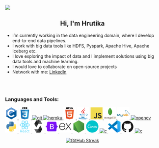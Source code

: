 ![](https://komarev.com/ghpvc/?username=HrutikaBadgeri&color=green)
<h2 align="center">Hi, I'm Hrutika </h2>
<!-- <img align="right" alt="Coding" width="400" src="https://media.giphy.com/media/3TZgJXiwbdbLG/giphy.gif"> -->

- I’m currently working in the data engineering domain, where I develop end-to-end data pipelines.
- I work with big data tools like HDFS, Pyspark, Apache Hive, Apache Iceberg etc.
- I love exploring the impact of data and I implement solutions using big data tools and machine learning.
- I would love to collaborate on open-source projects
- Network with me: [LinkedIn](https://www.linkedin.com/in/hrutika-badgeri-975180194/)

<br>
<br>
<h3 align="left">Languages and Tools:</h3>
<p align="left"> 
  <a href="https://www.cprogramming.com/" target="_blank"> <img src="https://raw.githubusercontent.com/devicons/devicon/master/icons/c/c-original.svg" alt="c" width="40" height="40"/> </a> 
  <a href="https://www.w3schools.com/css/" target="_blank"> <img src="https://raw.githubusercontent.com/devicons/devicon/master/icons/css3/css3-original-wordmark.svg" alt="css3" width="40" height="40"/> </a> 
  <a href="https://git-scm.com/" target="_blank"> <img src="https://www.vectorlogo.zone/logos/git-scm/git-scm-icon.svg" alt="git" width="40" height="40"/> </a> 
  <a href="https://heroku.com" target="_blank"> <img src="https://www.vectorlogo.zone/logos/heroku/heroku-icon.svg" alt="heroku" width="40" height="40"/> </a> 
  <a href="https://www.w3.org/html/" target="_blank"> <img src="https://raw.githubusercontent.com/devicons/devicon/master/icons/html5/html5-original-wordmark.svg" alt="html5" width="40" height="40"/> </a> 
  <a href="https://www.java.com" target="_blank"> <img src="https://raw.githubusercontent.com/devicons/devicon/master/icons/java/java-original.svg" alt="java" width="40" height="40"/> </a> 
  <a href="https://developer.mozilla.org/en-US/docs/Web/JavaScript" target="_blank"> <img src="https://raw.githubusercontent.com/devicons/devicon/master/icons/javascript/javascript-original.svg" alt="javascript" width="40" height="40"/> </a> 
  <a href="https://www.mongodb.com/" target="_blank"> <img src="https://raw.githubusercontent.com/devicons/devicon/master/icons/mongodb/mongodb-original-wordmark.svg" alt="mongodb" width="40" height="40"/> </a> 
  <a href="https://www.mysql.com/" target="_blank"> <img src="https://raw.githubusercontent.com/devicons/devicon/master/icons/mysql/mysql-original-wordmark.svg" alt="mysql" width="40" height="40"/> </a> 
  <a href="https://opencv.org/" target="_blank"> <img src="https://www.vectorlogo.zone/logos/opencv/opencv-icon.svg" alt="opencv" width="40" height="40"/> </a> 
  <a href="https://www.python.org" target="_blank"> <img src="https://raw.githubusercontent.com/devicons/devicon/master/icons/python/python-original.svg" alt="python" width="40" height="40"/> </a> 
  <a href="https://reactjs.org/" target="_blank"> <img src="https://raw.githubusercontent.com/devicons/devicon/master/icons/react/react-original-wordmark.svg" alt="react" width="40" height="40"/> </a> 
  <a href="https://docs.soliditylang.org/en/v0.8.17/" target="_blank"><img src="https://github.com/devicons/devicon/blob/master/icons/solidity/solidity-original.svg" alt="c" width="40" height="40"/> </a>
  <a href="https://getbootstrap.com/" target="_blank"><img src="https://github.com/devicons/devicon/blob/master/icons/bootstrap/bootstrap-original.svg" alt="c" width="40" height="40"/> </a> 
  <a href="https://expressjs.com/" target="_blank"><img src="https://github.com/devicons/devicon/blob/master/icons/express/express-original.svg" alt="c" width="40" height="40"/> </a> 
  <a href="https://nodejs.org/en/" target="_blank"><img src="https://github.com/devicons/devicon/blob/master/icons/nodejs/nodejs-original.svg" alt="c" width="40" height="40"/> </a> 
  <a href="https://www.canva.com/" target="_blank"><img src="https://github.com/devicons/devicon/blob/master/icons/canva/canva-original.svg" alt="c" width="40" height="40"/> </a> 
  <a href="https://www.notion.so/" target="_blank"><img src="https://upload.wikimedia.org/wikipedia/commons/4/45/Notion_app_logo.png?20200221181224" alt="c" width="40" height="40"/> </a> 
  <a href="https://code.visualstudio.com/" target="_blank"><img src="https://github.com/devicons/devicon/blob/master/icons/vscode/vscode-original.svg" alt="c" width="40" height="40"/> </a> 
  <a href="https://github.com/" target="_blank"><img src="https://github.com/devicons/devicon/blob/master/icons/github/github-original.svg" alt="c" width="40" height="40"/> </a> 
  <a href="https://discord.com/" target="_blank"><img src="https://assets-global.website-files.com/6257adef93867e50d84d30e2/636e0a69f118df70ad7828d4_icon_clyde_blurple_RGB.svg" alt="c" width="40" height="40"/> </a>

<div align="center">
  
[![GitHub Streak](http://github-readme-streak-stats.herokuapp.com?user=HrutikaBadgeri&theme=green_nur&hide_border=true)](https://git.io/streak-stats)
  
</div>
